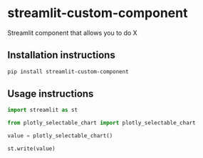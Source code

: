 # streamlit-custom-component

Streamlit component that allows you to do X

## Installation instructions

```sh
pip install streamlit-custom-component
```

## Usage instructions

```python
import streamlit as st

from plotly_selectable_chart import plotly_selectable_chart

value = plotly_selectable_chart()

st.write(value)
```